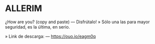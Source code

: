 # ALLERIM
 ¿How are you?
 (copy and paste)
— Disfrútalo!
» Sólo una las para mayor seguridad, es la última, en serio.

» Link de descarga:
— https://ouo.io/eagm0q 
